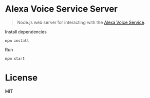 # Alexa Voice Service Server

> Node.js web server for interacting with the [Alexa Voice Service](https://developer.amazon.com/appsandservices/solutions/alexa/alexa-voice-service).

<!--
# Usage

Run auth server and authenticate.

```
curl https://localhost:9745/device/regcode/my_device/1234567 -k > ./config/deviceSecret.json

open https://localhost:9745/device/register/<regCode>

You will get a "This server could not prove that it is localhost; its security certificate is not trusted by your computer's operating system" warning. Since it's just localhost you can proceed.

# redirect url
#https://localhost:9745/authresponse/?code=<code>&scope=<scope>&state</state>

curl https://localhost:9745/device/accesstoken/my_device/1234567/<deviceSecret> -k > ./config/token.json
```
--> Install dependencies
```
npm install
```

Run

```
npm start
```

# License

MIT
